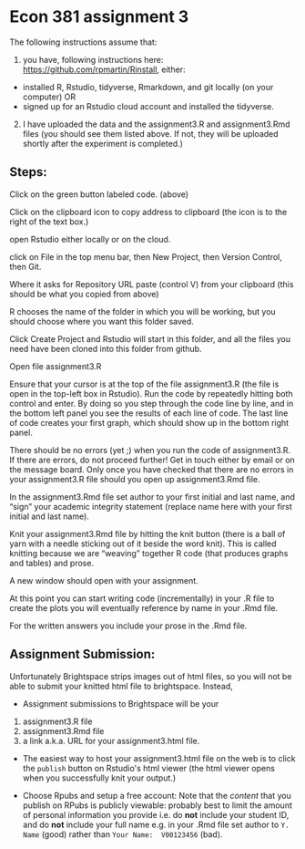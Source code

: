 # Econ 381 assignment 3

The following instructions assume that: 

1) you have, following instructions here: https://github.com/rpmartin/Rinstall, either: 
  - installed R, Rstudio, tidyverse, Rmarkdown, and git locally (on your computer) OR
  - signed up for an Rstudio cloud account and installed the tidyverse.

2) I have uploaded the data and the assignment3.R and assignment3.Rmd files (you should see them listed above. If not, they will be uploaded shortly after the experiment is completed.)

## Steps:

Click on the green button labeled code. (above)

Click on the clipboard icon to copy address to clipboard (the icon is to the right of the text box.)

open Rstudio either locally or on the cloud.

click on File in the top menu bar, then New Project, then Version Control, then Git.

Where it asks for Repository URL paste (control V) from your clipboard (this should be what you copied from above)

R chooses the name of the folder in which you will be working, but you should choose where you want this folder saved.

Click Create Project and Rstudio will start in this folder, and all the files you need have been cloned into this folder from github.

Open file assignment3.R

Ensure that your cursor is at the top of the file assignment3.R (the file is open in the top-left box in Rstudio). 
Run the code by repeatedly hitting both control and enter. 
By doing so you step through the code line by line, and in the bottom left panel you see the results of each line of code. 
The last line of code creates your first graph, which should show up in the bottom right panel.

There should be no errors (yet ;) when you run the code of assignment3.R. If there are errors, do not proceed further! 
Get in touch either by email or on the message board. 
Only once you have checked that there are no errors in your assignment3.R file should you open up assignment3.Rmd file.

In the assignment3.Rmd file set author to your first initial and last name, and “sign” your academic integrity statement (replace name here with your first initial and last name).

Knit your assignment3.Rmd file by hitting the knit button (there is a ball of yarn with a needle sticking out of it beside the word knit). 
This is called knitting because we are “weaving” together R code (that produces graphs and tables) and prose.

A new window should open with your assignment.

At this point you can start writing code (incrementally) in your .R file to create the plots you will eventually reference by name in your .Rmd file.

For the written answers you include your prose in the .Rmd file.

## Assignment Submission:

Unfortunately Brightspace strips images out of html files, so you will not be able to submit your knitted html file to brightspace.  Instead,

* Assignment submissions to Brightspace will be your 
1) assignment3.R file
2) assignment3.Rmd file
3) a link a.k.a. URL for your assignment3.html file.

* The easiest way to host your assignment3.html file on the web is to click the `publish` button on Rstudio's html viewer (the html viewer opens when you successfully knit your output.) 

* Choose Rpubs and setup a free account: Note that the *content* that you publish on RPubs is publicly viewable: probably best to limit the amount of personal information you provide i.e. do **not** include your student ID, and do **not** include your full name e.g. in your .Rmd file set author to `Y. Name` (good) rather than `Your Name:  V00123456` (bad).

